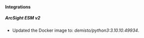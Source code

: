 
#### Integrations

##### ArcSight ESM v2

- Updated the Docker image to: *demisto/python3:3.10.10.49934*.
